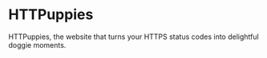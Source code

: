 # HTTPuppies
HTTPuppies, the website that turns your HTTPS status codes into delightful doggie moments.


